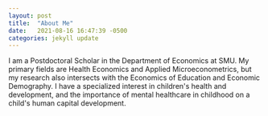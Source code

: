 ```yaml
---
layout: post
title:  "About Me"
date:   2021-08-16 16:47:39 -0500
categories: jekyll update
---
```

I am a Postdoctoral Scholar in the Department of Economics at SMU. My primary fields are Health Economics and Applied Microeconometrics, but my research also intersects with the Economics of Education and Economic Demography. I have a specialized interest in children's health and development, and the importance of mental healthcare in childhood on a child's human capital development. 
 
